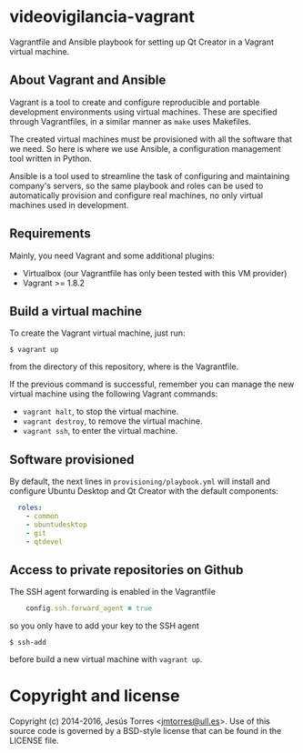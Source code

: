 # videovigilancia-vagrant

Vagrantfile and Ansible playbook for setting up Qt Creator in a Vagrant virtual
machine.

## About Vagrant and Ansible

Vagrant is a tool to create and configure reproducible and portable development
environments using virtual machines. These are specified through Vagrantfiles,
in a similar manner as ```make``` uses Makefiles.

The created virtual machines must be provisioned with all the software that
we need. So here is where we use Ansible, a configuration management tool written
in Python.

Ansible is a tool used to streamline the task of configuring and maintaining
company's servers, so the same playbook and roles can be used to automatically
provision and configure real machines, no only virtual machines used in
development.

## Requirements

Mainly, you need Vagrant and some additional plugins:

 * Virtualbox (our Vagrantfile has only been tested with this VM provider)
 * Vagrant >= 1.8.2

## Build a virtual machine

To create the Vagrant virtual machine, just run:

    $ vagrant up

from the directory of this repository, where is the Vagrantfile.

If the previous command is successful, remember you can manage the new virtual
machine using the following Vagrant commands:

 * `vagrant halt`, to stop the virtual machine.
 * `vagrant destroy`, to remove the virtual machine.
 * `vagrant ssh`, to enter the virtual machine.

## Software provisioned

By default, the next lines in `provisioning/playbook.yml` will install and
configure Ubuntu Desktop and Qt Creator with the default components:

```yaml
  roles:
    - common
    - ubuntudesktop
    - git
    - qtdevel
```

## Access to private repositories on Github

The SSH agent forwarding is enabled in the Vagrantfile 

```ruby
    config.ssh.forward_agent = true
```
so you only have to add your key to the SSH agent

    $ ssh-add

before build a new virtual machine with `vagrant up`.

# Copyright and license

Copyright (c) 2014-2016, Jesús Torres &lt;<jmtorres@ull.es>&gt;. Use of this
source code is governed by a BSD-style license that can be found in the LICENSE
file.
